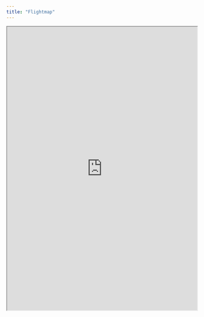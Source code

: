 ```yaml
---
title: "Flightmap"
---
```



<iframe height="750" width="100%" src="https://ewelton.github.io/ktest/wiki.html#Flightmap"></iframe>

